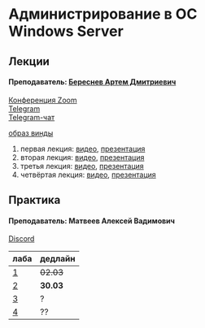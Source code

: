 # Администрирование в ОС Windows Server

## Лекции

#### Преподаватель: [Береснев Артем Дмитриевич](https://isu.ifmo.ru/pls/apex/f?p=2143:3:111244859593082::NO::PID:112280)

[Конференция Zoom](https://us02web.zoom.us/j/4877431045?pwd=U3hjSDB6YjRLNGgwWUdBN0dUaGhoQT09)   
[Telegram](https://t.me/ITSMDao)   
[Telegram-чат](https://t.me/ITSMDaoChat)

[образ винды](https://niuitmo-my.sharepoint.com/personal/112280_niuitmo_ru/_layouts/15/onedrive.aspx?id=%2Fpersonal%2F112280%5Fniuitmo%5Fru%2FDocuments%2F%D0%94%D0%BE%D1%81%D1%82%D1%83%D0%BF%D0%BD%D0%BE%20%D0%B2%D1%81%D0%B5%D0%BC%2Fwindows2012%2D2%2Evdi%2E7z&parent=%2Fpersonal%2F112280%5Fniuitmo%5Fru%2FDocuments%2F%D0%94%D0%BE%D1%81%D1%82%D1%83%D0%BF%D0%BD%D0%BE%20%D0%B2%D1%81%D0%B5%D0%BC&originalPath=aHR0cHM6Ly9uaXVpdG1vLW15LnNoYXJlcG9pbnQuY29tLzp1Oi9nL3BlcnNvbmFsLzExMjI4MF9uaXVpdG1vX3J1L0VaR2hEdnRjLWV4UGswQ3VGV2lOYXlnQnh5dGpUNWd0enJZdWdjRjV0UWFDbHc_cnRpbWU9clowc1R0VG0yRWc)

1. первая лекция: [видео](https://yadi.sk/i/Ugg5qP1WftF7Pw), [презентация](https://drive.google.com/file/d/17Df7Zn6earfCEB4-WWq-wbrjW4a7jxDq/view) 
2. вторая лекция: [видео](https://disk.yandex.ru/i/eGqa5XCdFj03RQ), [презентация](https://drive.google.com/file/d/1_64M9w1zg0t99OD0geUBm4jON0jBaZB7/view)
3. третья лекция: [видео](https://disk.yandex.ru/i/l8T84cp5Pd4Mhw), [презентация](https://drive.google.com/file/d/1Kbsed9Gl3b2sySdpj8QanTlR4llZRoxz/view)
4. четвёртая лекция: [видео](https://disk.yandex.ru/i/KPuhBYJ1Zt1yVw), [презентация](https://drive.google.com/drive/folders/1Oq7VYM4882Q1TMJoGNqHGDO3hBZ3ZKs8)

## Практика

#### Преподаватель: Матвеев Алексей Вадимович

[Discord](https://vk.com/away.php?to=https%3A%2F%2Fdiscord.gg%2FM2X94XJp&cc_key=)

| лаба | дедлайн |
| :--- | :--- |
| [1](https://docs.google.com/document/d/1fq23Y7y4b5CqXv57lEvxWps_OFsMsUKE/edit) | ~~02.03~~ |
| [2](https://docs.google.com/document/d/1-WJeCiLpRSjYH0LuHcTrcb4skwdq66dM/edit) | **30.03** |
| [3](https://docs.google.com/document/d/1ICedsJEgWSHc33J6KaXjqxhO5FFivTFA/edit?usp=drive_web&ouid=105895795501397605521&rtpof=true) | ? |
| [4](https://docs.google.com/document/d/1_4pUToi9RaMgwrwA_ULJopA1PYuTKSyZ/edit?usp=drive_web&ouid=105895795501397605521&rtpof=true) | ?? |

